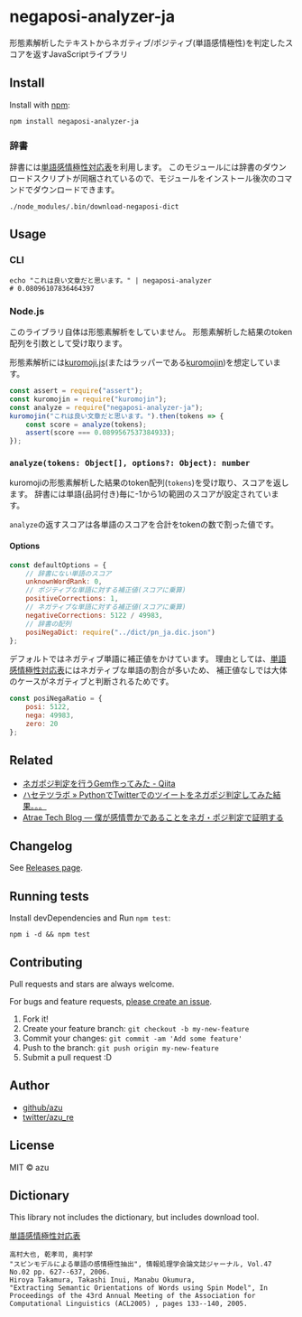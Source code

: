 # negaposi-analyzer-ja

形態素解析したテキストからネガティブ/ポジティブ(単語感情極性)を判定したスコアを返すJavaScriptライブラリ

## Install

Install with [npm](https://www.npmjs.com/):

    npm install negaposi-analyzer-ja

### 辞書

辞書には[単語感情極性対応表](http://www.lr.pi.titech.ac.jp/~takamura/pndic_ja.html "PN Table")を利用します。
このモジュールには辞書のダウンロードスクリプトが同梱されているので、モジュールをインストール後次のコマンドでダウンロードできます。

    ./node_modules/.bin/download-negaposi-dict


## Usage

### CLI

    echo "これは良い文章だと思います。" | negaposi-analyzer
    # 0.08096107836464397

### Node.js

このライブラリ自体は形態素解析をしていません。
形態素解析した結果のtoken配列を引数として受け取ります。

形態素解析には[kuromoji.js](https://github.com/takuyaa/kuromoji.js "kuromoji.js")(またはラッパーである[kuromojin](https://github.com/azu/kuromojin "kuromojin"))を想定しています。

```js
const assert = require("assert");
const kuromojin = require("kuromojin");
const analyze = require("negaposi-analyzer-ja");
kuromojin("これは良い文章だと思います。").then(tokens => {
    const score = analyze(tokens);
    assert(score === 0.0899567537384933);
});
```

### `analyze(tokens: Object[], options?: Object): number`

kuromojiの形態素解析した結果のtoken配列(`tokens`)を受け取り、スコアを返します。
辞書には単語(品詞付き)毎に-1から1の範囲のスコアが設定されています。

`analyze`の返すスコアは各単語のスコアを合計をtokenの数で割った値です。

#### Options

```js
const defaultOptions = {
    // 辞書にない単語のスコア
    unknownWordRank: 0,
    // ポジティブな単語に対する補正値(スコアに乗算)
    positiveCorrections: 1,
    // ネガティブな単語に対する補正値(スコアに乗算)
    negativeCorrections: 5122 / 49983,
    // 辞書の配列
    posiNegaDict: require("../dict/pn_ja.dic.json")
};
```

デフォルトではネガティブ単語に補正値をかけています。
理由としては、[単語感情極性対応表](http://www.lr.pi.titech.ac.jp/~takamura/pndic_ja.html "PN Table")にはネガティブな単語の割合が多いため、
補正値なしでは大体のケースがネガティブと判断されるためです。

```js
const posiNegaRatio = {
    posi: 5122,
    nega: 49983,
    zero: 20
};
```

## Related

- [ネガポジ判定を行うGem作ってみた - Qiita](http://qiita.com/moroku0519/items/e6352d31311418f38227)
- [ハセテツラボ » PythonでTwitterでのツイートをネガポジ判定してみた結果。。。](http://tt-house.com/2013/08/twitter-nega-posi.html)
- [Atrae Tech Blog — 僕が感情豊かであることをネガ・ポジ判定で証明する](http://atraetech.tumblr.com/post/129177167869/%E5%83%95%E3%81%8C%E6%84%9F%E6%83%85%E8%B1%8A%E3%81%8B%E3%81%A7%E3%81%82%E3%82%8B%E3%81%93%E3%81%A8%E3%82%92%E3%83%8D%E3%82%AC%E3%83%9D%E3%82%B8%E5%88%A4%E5%AE%9A%E3%81%A7%E8%A8%BC%E6%98%8E%E3%81%99%E3%82%8B)

## Changelog

See [Releases page](https://github.com/azu/negaposi-analyzer-ja/releases).

## Running tests

Install devDependencies and Run `npm test`:

    npm i -d && npm test

## Contributing

Pull requests and stars are always welcome.

For bugs and feature requests, [please create an issue](https://github.com/azu/negaposi-analyzer-ja/issues).

1. Fork it!
2. Create your feature branch: `git checkout -b my-new-feature`
3. Commit your changes: `git commit -am 'Add some feature'`
4. Push to the branch: `git push origin my-new-feature`
5. Submit a pull request :D

## Author

- [github/azu](https://github.com/azu)
- [twitter/azu_re](https://twitter.com/azu_re)

## License

MIT © azu

## Dictionary

This library not includes the dictionary, but includes download tool. 

[単語感情極性対応表](http://www.lr.pi.titech.ac.jp/~takamura/pndic_ja.html "PN Table")

    高村大也, 乾孝司, 奥村学
    "スピンモデルによる単語の感情極性抽出", 情報処理学会論文誌ジャーナル, Vol.47 No.02 pp. 627--637, 2006.
    Hiroya Takamura, Takashi Inui, Manabu Okumura,
    "Extracting Semantic Orientations of Words using Spin Model", In Proceedings of the 43rd Annual Meeting of the Association for Computational Linguistics (ACL2005) , pages 133--140, 2005. 